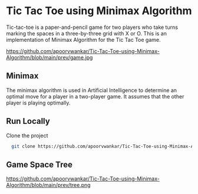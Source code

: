 
# Tic Tac Toe using Minimax Algorithm

Tic-tac-toe is a paper-and-pencil game for two players who take turns marking the spaces in a three-by-three grid with X or O.
This is an implementation of Minimax Algorithm for the Tic Tac Toe game. 

https://github.com/apoorvwankar/Tic-Tac-Toe-using-Minimax-Algorithm/blob/main/prev/game.jpg
## Minimax

The minimax algorithm is used in Artificial Intelligence to determine an optimal move for a player in a two-player game. It assumes that the other player is playing optimally.
## Run Locally

Clone the project

```bash
  git clone https://github.com/apoorvwankar/Tic-Tac-Toe-using-Minimax-Algorithm
```



## Game Space Tree

https://github.com/apoorvwankar/Tic-Tac-Toe-using-Minimax-Algorithm/blob/main/prev/tree.png